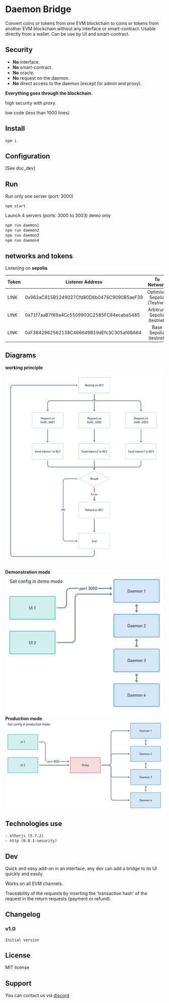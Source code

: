 # Daemon Bridge

Convert coins or tokens from one EVM blockchain to coins or tokens from another EVM blockchain without any interface or smart-contract.
Usable directly from a wallet.
Can be use by UI and smart-contract.

## Security

- **No** interface.
- **No** smart-contract.
- **No** oracle.
- **No** request on the daemon.
- **No** direct access to the daemon (except for admin and proxy).

**Everything goes through the blockchain.**

high security with proxy.

low code (less than 1000 lines)

## Install

```shell
npm i
```

## Configuration

[See doc_dev]

## Run

Run only one server (port: 3000)
```shell
npm start
```

Launch 4 servers (ports: 3000 to 3003) demo only
```shell
npm run daemon1
npm run daemon2
npm run daemon3
npm run daemon4
```

## networks and tokens

Listening on **sepolia**

|   Token   |   Listener Address |   To Network |   To Token |
|---    |---    |:-:    |:-:    |
|   LINK        |   0x962aC815B1249027Cfd80D6b0476C9090B5aeF39   |   Optimism Sepolia (Testnet)   |   LINK   |
|   LINK        |   0x71f7aaB7f69a4Cc5509903C2585FC84ecaba5485  |   Arbitrum Sepolia (testnet)   |   LINK |
|   LINK        |   0xF3842962562138C466649B19dEfc3C305af6BA64  |   Base Sepolia (testnet)   |   LINK |


## Diagrams

**working principle**
![principle](./images/principe.png)

**Demonstration mode**
![demo](./images/demo_config.png)

**Production mode**
![production](./images/prod_config.png)

## Technologies use

	- etherjs (5.7.2)
    - http (0.0.1-security)

## Dev

Quick and easy add-on in an interface, any dev can add a bridge to its UI quickly and easily.

Works on all EVM channels.

Traceability of the requests by inserting the 'transaction hash' of the request in the return requests (payment or refund).

## Changelog

### v1.0

    Initial version

## License

MIT license

## Support

You can contact us via [discord](https://discord.com/channels/753223385948880961/1224720192488210584)
